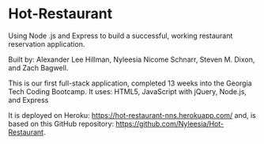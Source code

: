 # Hot-Restaurant
Using Node .js and Express to build a successful, working restaurant reservation application.

Built by:
  Alexander Lee Hillman, 
  Nyleesia Nicome Schnarr, 
  Steven M. Dixon, and
  Zach Bagwell.
 
This is our first full-stack application, completed 13 weeks into the Georgia Tech Coding Bootcamp.
It uses: 
  HTML5,
  JavaScript with jQuery,
  Node.js, and
  Express
  
It is deployed on Heroku: https://hot-restaurant-nns.herokuapp.com/ and,
is based on this GitHub repository: https://github.com/Nyleesia/Hot-Restaurant.

